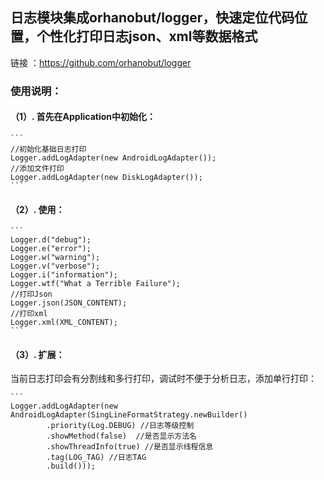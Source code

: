 ## 日志模块集成orhanobut/logger，快速定位代码位置，个性化打印日志json、xml等数据格式
   链接 ：https://github.com/orhanobut/logger

### 使用说明：

#### （1）. 首先在Application中初始化：

    ```
    //初始化基础日志打印
    Logger.addLogAdapter(new AndroidLogAdapter());
    //添加文件打印
    Logger.addLogAdapter(new DiskLogAdapter());
    ```
    
#### （2）. 使用：

    ```
    Logger.d("debug");
    Logger.e("error");
    Logger.w("warning");
    Logger.v("verbose");
    Logger.i("information");
    Logger.wtf("What a Terrible Failure");
    //打印Json
    Logger.json(JSON_CONTENT);
    //打印xml
    Logger.xml(XML_CONTENT);
    ```
    
#### （3）. 扩展：


当前日志打印会有分割线和多行打印，调试时不便于分析日志，添加单行打印：

    ```
    Logger.addLogAdapter(new AndroidLogAdapter(SingLineFormatStrategy.newBuilder()
            .priority(Log.DEBUG) //日志等级控制
            .showMethod(false)  //是否显示方法名
            .showThreadInfo(true) //是否显示线程信息
            .tag(LOG_TAG) //日志TAG
            .build()));
